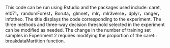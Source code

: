 This code can be run using Rstudio and the packages used include: caret, e1071，randomForest，Boruta，glmnet，mlr，mlr3verse，dplyr，ranger，infotheo.
The title displays the code corresponding to the experiment. The three methods and three-way decision threshold selected in the experiment can be modified as needed. The change in the number of training set samples in Experiment 2 requires modifying the proportion of the caret:: breakdataMartition function.
